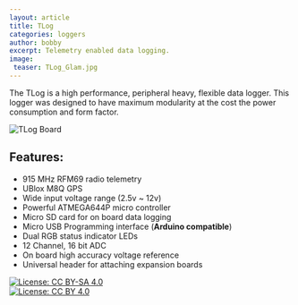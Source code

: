 ```yaml
---
layout: article
title: TLog
categories: loggers
author: bobby
excerpt: Telemetry enabled data logging.
image:
 teaser: TLog_Glam.jpg
---
```

The TLog is a high performance, peripheral heavy, flexible data logger. This logger was designed to have maximum modularity at the cost the power consumption and form factor. 

![TLog Board](/images/TLog_Ortho.jpg "TLog Board")

## Features:
* 915 MHz RFM69 radio telemetry 
* UBlox M8Q GPS
* Wide input voltage range (2.5v ~ 12v)
* Powerful ATMEGA644P micro controller
* Micro SD card for on board data logging
* Micro USB Programming interface (**Arduino compatible**)
* Dual RGB status indicator LEDs 
* 12 Channel, 16 bit ADC
* On board high accuracy voltage reference
* Universal header for attaching expansion boards 

[![License: CC BY-SA 4.0](https://licensebuttons.net/l/by-sa/4.0/80x15.png)](https://creativecommons.org/licenses/by-sa/4.0/)
<br>
[![License: CC BY 4.0](https://img.shields.io/badge/License-CC%20BY%204.0-lightgrey.svg)](https://creativecommons.org/licenses/by/4.0/)
